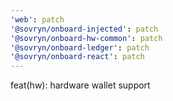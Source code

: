 ```yaml
---
'web': patch
'@sovryn/onboard-injected': patch
'@sovryn/onboard-hw-common': patch
'@sovryn/onboard-ledger': patch
'@sovryn/onboard-react': patch
---
```


feat(hw): hardware wallet support
